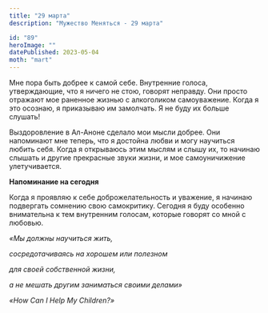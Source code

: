 ```yaml
---
title: "29 марта"
description: "Мужество Меняться - 29 марта"

id: "89"
heroImage: ""
datePublished: 2023-05-04
moth: "mart"
---
```


Мне пора быть добрее к самой себе. Внутренние голоса, утверждающие, что я
ничего не стою, говорят неправду. Они просто отражают мое раненное жизнью с
алкоголиком самоуважение. Когда я это осознаю, я приказываю им замолчать. Я не
буду их больше слушать!

Выздоровление в Ал-Аноне сделало мои мысли добрее. Они напоминают мне теперь,
что я достойна любви и могу научиться любить себя. Когда я открываюсь этим
мыслям и слышу их, то начинаю слышать и другие прекрасные звуки жизни, и мое
самоуничижение улетучивается.

**Напоминание на сегодня**

Когда я проявляю к себе доброжелательность и уважение, я начинаю подвергать
сомнению свою самокритику. Сегодня я буду особенно внимательна к тем
внутренним голосам, которые говорят со мной с любовью.

_«Мы должны научиться жить,_

_сосредотачиваясь на хорошем или полезном_

_для своей собственной жизни,_

_а не мешать другим заниматься своими делами»_

_«How Can I Help My Children?»_
